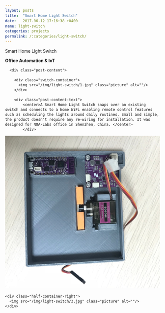 ```yaml
---
layout: posts
title:  "Smart Home Light Switch"
date:   2017-06-12 17:16:38 +0400
name: light-switch
categories: projects
permalink: /:categories/light-switch/
---
```

  <div class="post">
    <div class="post-title">
      <p>Smart Home Light Switch</p>
    </div>


  <div class="post-subtitle">
    <b>Office Automation & IoT</b>
  </div>

      <div class="post-content">

        <div class="switch-container">
          <img src="/img/light-switch/1.jpg" class="picture" alt=""/>
        </div>

        <div class="post-content-text">
            <center>A Smart Home Light Switch snaps over an existing switch and connects to a home WiFi enabling remote control features such as scheduling the lights around daily routines. Small and simple, the product doesn't require any re-wiring for installation. It was designed for NOA-Labs office in Shenzhen, China. </center>  
            </div>

  <div class="post-image-container">
    <div class="half-container-left">
      <img src="/img/light-switch/2.jpg" class="picture" alt=""/>
    </div>

    <div class="half-container-right">
      <img src="/img/light-switch/3.jpg" class="picture" alt=""/>
    </div>
